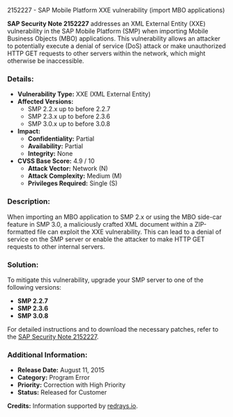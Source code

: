 2152227 - SAP Mobile Platform XXE vulnerability (import MBO applications)

**SAP Security Note 2152227** addresses an XML External Entity (XXE) vulnerability in the SAP Mobile Platform (SMP) when importing Mobile Business Objects (MBO) applications. This vulnerability allows an attacker to potentially execute a denial of service (DoS) attack or make unauthorized HTTP GET requests to other servers within the network, which might otherwise be inaccessible.

### **Details:**

- **Vulnerability Type:** XXE (XML External Entity)
- **Affected Versions:**
  - SMP 2.2.x up to before 2.2.7
  - SMP 2.3.x up to before 2.3.6
  - SMP 3.0.x up to before 3.0.8
- **Impact:**
  - **Confidentiality:** Partial
  - **Availability:** Partial
  - **Integrity:** None
- **CVSS Base Score:** 4.9 / 10
  - **Attack Vector:** Network (N)
  - **Attack Complexity:** Medium (M)
  - **Privileges Required:** Single (S)

### **Description:**

When importing an MBO application to SMP 2.x or using the MBO side-car feature in SMP 3.0, a maliciously crafted XML document within a ZIP-formatted file can exploit the XXE vulnerability. This can lead to a denial of service on the SMP server or enable the attacker to make HTTP GET requests to other internal servers.

### **Solution:**

To mitigate this vulnerability, upgrade your SMP server to one of the following versions:

- **SMP 2.2.7**
- **SMP 2.3.6**
- **SMP 3.0.8**

For detailed instructions and to download the necessary patches, refer to the [SAP Security Note 2152227](https://me.sap.com/notes/2152227).

### **Additional Information:**

- **Release Date:** August 11, 2015
- **Category:** Program Error
- **Priority:** Correction with High Priority
- **Status:** Released for Customer

**Credits:** Information supported by [redrays.io](https://redrays.io).